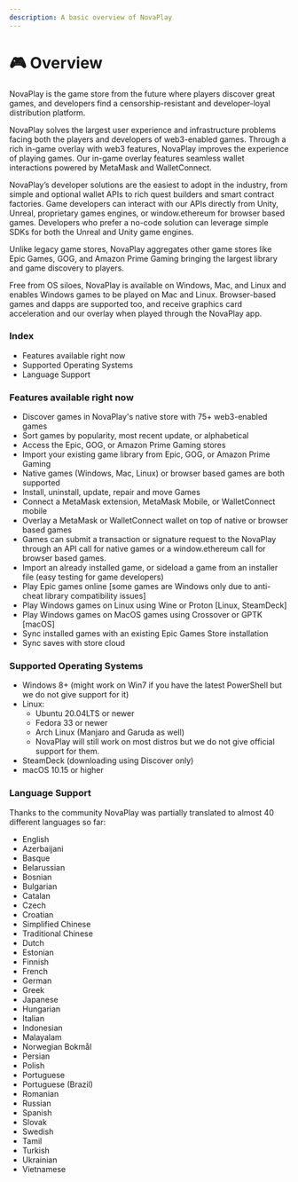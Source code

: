 ```yaml
---
description: A basic overview of NovaPlay
---
```


# 🎮 Overview

NovaPlay is the game store from the future where players discover great games, and developers find a censorship-resistant and developer-loyal distribution platform.&#x20;

NovaPlay solves the largest user experience and infrastructure problems facing both the players and developers of web3-enabled games. Through a rich in-game overlay with web3 features, NovaPlay improves the experience of playing games. Our in-game overlay features seamless wallet interactions powered by MetaMask and WalletConnect.&#x20;

NovaPlay’s developer solutions are the easiest to adopt in the industry, from simple and optional wallet APIs to rich quest builders and smart contract factories. Game developers can interact with our APIs directly from Unity, Unreal, proprietary games engines, or window.ethereum for browser based games. Developers who prefer a no-code solution can leverage simple SDKs for both the Unreal and Unity game engines.

Unlike legacy game stores, NovaPlay aggregates other game stores like Epic Games, GOG, and Amazon Prime Gaming bringing the largest library and game discovery to players.&#x20;

Free from OS siloes, NovaPlay is available on Windows, Mac, and Linux and enables Windows games to be played on Mac and Linux. Browser-based games and dapps are supported too, and receive graphics card acceleration and our overlay when played through the NovaPlay app.

### Index

* Features available right now
* Supported Operating Systems
* Language Support

### Features available right now

* Discover games in NovaPlay's native store with 75+ web3-enabled games
* Sort games by popularity, most recent update, or alphabetical
* Access the Epic, GOG, or Amazon Prime Gaming stores
* Import your existing game library from Epic, GOG, or Amazon Prime Gaming
* Native games (Windows, Mac, Linux) or browser based games are both supported
* Install, uninstall, update, repair and move Games
* Connect a MetaMask extension, MetaMask Mobile, or WalletConnect mobile
* Overlay a MetaMask or WalletConnect wallet on top of native or browser based games
* Games can submit a transaction or signature request to the NovaPlay through an API call for native games or a window.ethereum call for browser based games.
* Import an already installed game, or sideload a game from an installer file (easy testing for game developers)
* Play Epic games online \[some games are Windows only due to anti-cheat library compatibility issues]
* Play Windows games on Linux using Wine or Proton \[Linux, SteamDeck]
* Play Windows games on MacOS games using Crossover or GPTK \[macOS]
* Sync installed games with an existing Epic Games Store installation
* Sync saves with store cloud

### Supported Operating Systems

* Windows 8+ (might work on Win7 if you have the latest PowerShell but we do not give support for it)
* Linux:
  * Ubuntu 20.04LTS or newer
  * Fedora 33 or newer
  * Arch Linux (Manjaro and Garuda as well)
  * NovaPlay will still work on most distros but we do not give official support for them.
* SteamDeck (downloading using Discover only)
* macOS 10.15 or higher

### Language Support

Thanks to the community NovaPlay was partially translated to almost 40 different languages so far:

* English
* Azerbaijani
* Basque
* Belarussian
* Bosnian
* Bulgarian
* Catalan
* Czech
* Croatian
* Simplified Chinese
* Traditional Chinese
* Dutch
* Estonian
* Finnish
* French
* German
* Greek
* Japanese
* Hungarian
* Italian
* Indonesian
* Malayalam
* Norwegian Bokmål
* Persian
* Polish
* Portuguese
* Portuguese (Brazil)
* Romanian
* Russian
* Spanish
* Slovak
* Swedish
* Tamil
* Turkish
* Ukrainian
* Vietnamese
